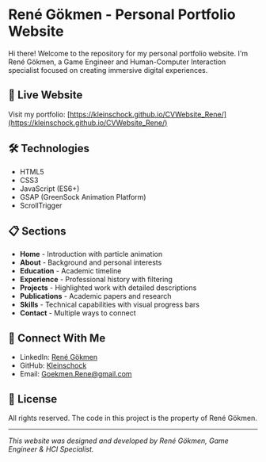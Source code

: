 # René Gökmen - Personal Portfolio Website

Hi there! Welcome to the repository for my personal portfolio website. I'm René Gökmen, a Game Engineer and Human-Computer Interaction specialist focused on creating immersive digital experiences.

## 🔗 Live Website

Visit my portfolio: [https://kleinschock.github.io/CVWebsite_Rene/](https://kleinschock.github.io/CVWebsite_Rene/)

## 🛠️ Technologies

- HTML5
- CSS3 
- JavaScript (ES6+)
- GSAP (GreenSock Animation Platform)
- ScrollTrigger

## 📋 Sections

- **Home** - Introduction with particle animation
- **About** - Background and personal interests
- **Education** - Academic timeline
- **Experience** - Professional history with filtering
- **Projects** - Highlighted work with detailed descriptions
- **Publications** - Academic papers and research
- **Skills** - Technical capabilities with visual progress bars
- **Contact** - Multiple ways to connect

## 🤝 Connect With Me

- LinkedIn: [René Gökmen](https://www.linkedin.com/in/rené-gökmen-021817209/)
- GitHub: [Kleinschock](https://github.com/Kleinschock)
- Email: Goekmen.Rene@gmail.com

## 📝 License

All rights reserved. The code in this project is the property of René Gökmen.

---

*This website was designed and developed by René Gökmen, Game Engineer & HCI Specialist.*
